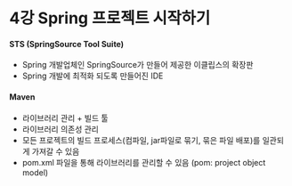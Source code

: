 # 4강 Spring 프로젝트 시작하기

#### STS (SpringSource Tool Suite)

* Spring 개발업체인 SpringSource가 만들어 제공한 이클립스의 확장판
* Spring 개발에 최적화 되도록 만들어진 IDE



#### Maven

* 라이브러리 관리 + 빌드 툴
* 라이브러리 의존성 관리
* 모든 프로젝트의 빌드 프로세스(컴파일, jar파일로 묶기, 묶은 파일 배포)를 일관되게 가져갈 수 있음
* pom.xml 파일을 통해 라이브러리를 관리할 수 있음 (pom: project object model)